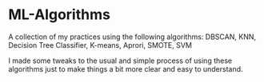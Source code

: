 # ML-Algorithms
A collection of my practices using the following algorithms: DBSCAN, KNN, Decision Tree Classifier, K-means, Aprori, SMOTE, SVM

I made some tweaks to the usual and simple process of using these algorithms just to make things a bit more clear and easy to understand.
